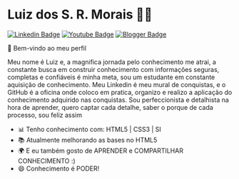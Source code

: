 

<!--
**luizdossrmorais/luizdossrmorais** is a ✨ _special_ ✨ repository because its `README.md` (this file) appears on your GitHub profile.
### Hi there 👋
Here are some ideas to get you started:

- 🔭 I’m currently working on ...
- 🌱 I’m currently learning ...
- 👯 I’m looking to collaborate on ...
- 🤔 I’m looking for help with ...
- 💬 Ask me about ...
- 📫 How to reach me: ...
- 😄 Pronouns: ...
- ⚡ Fun fact: ...
-->

# Luiz dos S. R. Morais :man_technologist:

[![Linkedin Badge](https://img.shields.io/badge/-Linkedin-blue?style=flat-square&logo=Linkedin&logoColor=white&link=https://www.linkedin.com/in/luizdossrmorais/)](https://www.linkedin.com/in/luizdossrmorais/)
[![Youtube Badge](https://img.shields.io/badge/-Youtube-c14438?style=flat-square&logo=Youtube&logoColor=white&link=https://www.youtube.com/channel/UCFhg5-PLEolUovcsXVPEGAw?view_as=subscriber)](https://www.youtube.com/channel/UCFhg5-PLEolUovcsXVPEGAw?view_as=subscriber)
[![Blogger Badge](https://img.shields.io/badge/-Blogger-red?style=flat-square&logo=Blogger&logoColor=white&link=https://luizsrmorais.blogspot.com/)](https://luizsrmorais.blogspot.com/)

👋 Bem-vindo ao meu perfil

Meu nome é Luiz e,
  a magnifica jornada pelo conhecimento me atrai, a constante busca em construir conhecimento com informações seguras, completas e confiáveis é minha meta, sou um estudante em constante aquisição de conhecimento. Meu Linkedin é meu mural de conquistas, e o GitHub é a oficina onde coloco em pratica, organizo e realizo a aplicação do conhecimento adquirido nas conquistas. Sou perfeccionista e detalhista na hora de aprender, quero captar cada detalhe, saber o porque de cada processo, sou feliz assim


- 📊 Tenho conhecimento com: HTML5 | CSS3 | SI
- 📚 Atualmente melhorando as bases no HTML5
- 🌍 E eu também gosto de APRENDER e COMPARTILHAR CONHECIMENTO :)
- 😄 Conhecimento é PODER!
